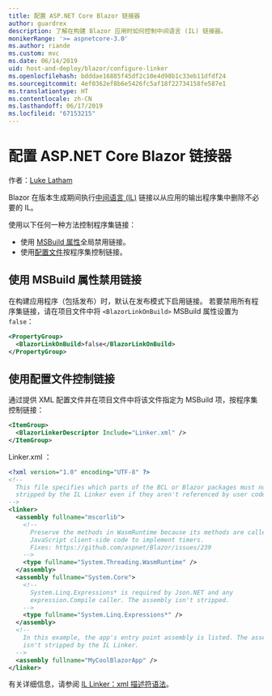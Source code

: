 ```yaml
---
title: 配置 ASP.NET Core Blazor 链接器
author: guardrex
description: 了解在构建 Blazor 应用时如何控制中间语言 (IL) 链接器。
monikerRange: '>= aspnetcore-3.0'
ms.author: riande
ms.custom: mvc
ms.date: 06/14/2019
uid: host-and-deploy/blazor/configure-linker
ms.openlocfilehash: bdddae16885f45df2c10e4d98b1c33eb11dfdf24
ms.sourcegitcommit: 4ef0362ef8b6e5426fc5af18f22734158fe587e1
ms.translationtype: HT
ms.contentlocale: zh-CN
ms.lasthandoff: 06/17/2019
ms.locfileid: "67153215"
---
```

# <a name="configure-the-linker-for-aspnet-core-blazor"></a>配置 ASP.NET Core Blazor 链接器

作者：[Luke Latham](https://github.com/guardrex)

Blazor 在版本生成期间执行[中间语言 (IL)](/dotnet/standard/managed-code#intermediate-language--execution) 链接以从应用的输出程序集中删除不必要的 IL。

使用以下任何一种方法控制程序集链接：

* 使用 [MSBuild 属性](#disable-linking-with-a-msbuild-property)全局禁用链接。
* 使用[配置文件](#control-linking-with-a-configuration-file)按程序集控制链接。

## <a name="disable-linking-with-a-msbuild-property"></a>使用 MSBuild 属性禁用链接

在构建应用程序（包括发布）时，默认在发布模式下启用链接。 若要禁用所有程序集链接，请在项目文件中将 `<BlazorLinkOnBuild>` MSBuild 属性设置为 `false`：

```xml
<PropertyGroup>
  <BlazorLinkOnBuild>false</BlazorLinkOnBuild>
</PropertyGroup>
```

## <a name="control-linking-with-a-configuration-file"></a>使用配置文件控制链接

通过提供 XML 配置文件并在项目文件中将该文件指定为 MSBuild 项，按程序集控制链接：

```xml
<ItemGroup>
  <BlazorLinkerDescriptor Include="Linker.xml" />
</ItemGroup>
```

Linker.xml  ：

```xml
<?xml version="1.0" encoding="UTF-8" ?>
<!--
  This file specifies which parts of the BCL or Blazor packages must not be
  stripped by the IL Linker even if they aren't referenced by user code.
-->
<linker>
  <assembly fullname="mscorlib">
    <!--
      Preserve the methods in WasmRuntime because its methods are called by 
      JavaScript client-side code to implement timers.
      Fixes: https://github.com/aspnet/Blazor/issues/239
    -->
    <type fullname="System.Threading.WasmRuntime" />
  </assembly>
  <assembly fullname="System.Core">
    <!--
      System.Linq.Expressions* is required by Json.NET and any 
      expression.Compile caller. The assembly isn't stripped.
    -->
    <type fullname="System.Linq.Expressions*" />
  </assembly>
  <!--
    In this example, the app's entry point assembly is listed. The assembly
    isn't stripped by the IL Linker.
  -->
  <assembly fullname="MyCoolBlazorApp" />
</linker>
```

有关详细信息，请参阅 [IL Linker：xml 描述符语法](https://github.com/mono/linker/blob/master/src/linker/README.md#syntax-of-xml-descriptor)。
